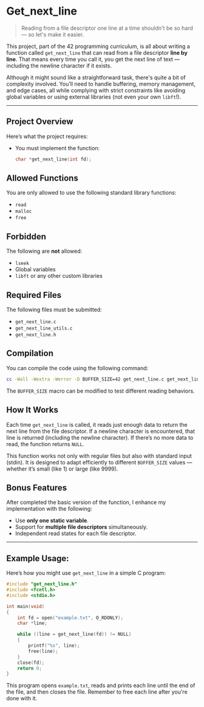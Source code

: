 # Get_next_line

> Reading from a file descriptor one line at a time shouldn't be so hard — so let's make it easier.

This project, part of the 42 programming curriculum, is all about writing a function called `get_next_line` that can read from a file descriptor **line by line**. That means every time you call it, you get the next line of text — including the newline character if it exists.

Although it might sound like a straightforward task, there's quite a bit of complexity involved. You’ll need to handle buffering, memory management, and edge cases, all while complying with strict constraints like avoiding global variables or using external libraries (not even your own `libft`!).

---

## Project Overview

Here’s what the project requires:

- You must implement the function:

  ```c
  char *get_next_line(int fd);
  ```

## Allowed Functions

You are only allowed to use the following standard library functions:

- `read`
- `malloc`
- `free`

## Forbidden

The following are **not** allowed:

- `lseek`
- Global variables
- `libft` or any other custom libraries

## Required Files

The following files must be submitted:

- `get_next_line.c`
- `get_next_line_utils.c`
- `get_next_line.h`

## Compilation

You can compile the code using the following command:

```bash
cc -Wall -Wextra -Werror -D BUFFER_SIZE=42 get_next_line.c get_next_line_utils.c main.c
```
The `BUFFER_SIZE` macro can be modified to test different reading behaviors.

## How It Works

Each time `get_next_line` is called, it reads just enough data to return the next line from the file descriptor. If a newline character is encountered, that line is returned (including the newline character). If there’s no more data to read, the function returns `NULL`.

This function works not only with regular files but also with standard input (stdin). It is designed to adapt efficiently to different `BUFFER_SIZE` values — whether it’s small (like 1) or large (like 9999).

## Bonus Features

After completed the basic version of the function, I enhance my implementation with the following:

- Use **only one static variable**.
- Support for **multiple file descriptors** simultaneously.
- Independent read states for each file descriptor.

---

## Example Usage:

Here’s how you might use `get_next_line` in a simple C program:

```c
#include "get_next_line.h"
#include <fcntl.h>
#include <stdio.h>

int main(void)
{
    int fd = open("example.txt", O_RDONLY);
    char *line;

    while ((line = get_next_line(fd)) != NULL)
    {
        printf("%s", line);
        free(line);
    }
    close(fd);
    return 0;
}
```

This program opens `example.txt`, reads and prints each line until the end of the file, and then closes the file. Remember to free each line after you're done with it.
